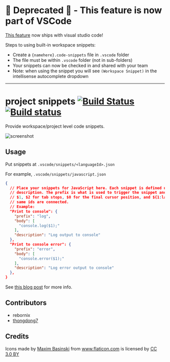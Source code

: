 # :rotating_light: Deprecated :rotating_light: - This feature is now part of VSCode
[This feature](https://github.com/Microsoft/vscode/issues/8102) now ships with visual studio code!

Steps to using built-in workspace snippets:
- Create a `{namehere}.code-snippets` file in `.vscode` folder
- The file must be within `.vscode` folder (not in sub-folders)
- Your snippets can now be checked in and shared with your team
- Note: when using the snippet you will see `(Workspace Snippet)` in the intellisense autocomplete dropdown


--------

# project snippets [![Build Status](https://travis-ci.org/rebornix/vscode-project-snippet.svg?branch=master)](https://travis-ci.org/rebornix/vscode-project-snippet) [![Build status](https://ci.appveyor.com/api/projects/status/0ntf4072cfp2naig/branch/master?svg=true)](https://ci.appveyor.com/project/rebornix/vscode-project-snippet/branch/master)


Provide workspace/project level code snippets.

![screenshot](images/screenshot.png)

## Usage

Put snippets at `.vscode/snippets/<languageId>.json`

For example, `.vscode/snippets/javascript.json`

```json
{
  // Place your snippets for JavaScript here. Each snippet is defined under a snippet name and has a prefix, body and 
  // description. The prefix is what is used to trigger the snippet and the body will be expanded and inserted. Possible variables are:
  // $1, $2 for tab stops, $0 for the final cursor position, and ${1:label}, ${2:another} for placeholders. Placeholders with the 
  // same ids are connected.
  // Example:
  "Print to console": {
    "prefix": "log",
    "body": [
      "console.log($1);"
    ],
    "description": "Log output to console"
  },
  "Print to console error": {
    "prefix": "error",
    "body": [
      "console.error($1);"
    ],
    "description": "Log error output to console"
  },
}
```

See <a href="https://medium.com/hack-visual-studio-code/share-snippets-with-your-team-in-vs-code-817801e853fb">this blog post</a> for more info.

## Contributors
* rebornix
* [thongdong7](https://github.com/thongdong7)

## Credits
<div>Icons made by <a href="http://www.flaticon.com/authors/maxim-basinski" title="Maxim Basinski">Maxim Basinski</a> from <a href="http://www.flaticon.com" title="Flaticon">www.flaticon.com</a> is licensed by <a href="http://creativecommons.org/licenses/by/3.0/" title="Creative Commons BY 3.0" target="_blank">CC 3.0 BY</a></div>
